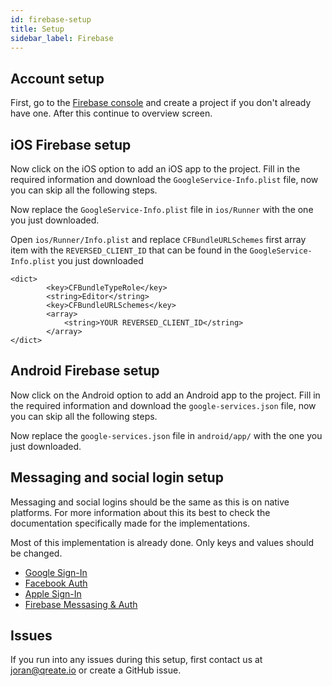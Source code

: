 ```yaml
---
id: firebase-setup
title: Setup
sidebar_label: Firebase
---
```



## Account setup

First, go to the [Firebase console](https://console.firebase.google.com/) and create a project if you don't already have one. After this continue to overview screen. 

## iOS Firebase setup

Now click on the iOS option to add an iOS app to the project. Fill in the required information and download the `GoogleService-Info.plist` file, now you can skip all the following steps.

Now replace the `GoogleService-Info.plist` file in `ios/Runner` with the one you just downloaded.

Open `ios/Runner/Info.plist` and replace `CFBundleURLSchemes` first array item with the `REVERSED_CLIENT_ID` that can be found in the `GoogleService-Info.plist` you just downloaded

    <dict>
            <key>CFBundleTypeRole</key>
            <string>Editor</string>
            <key>CFBundleURLSchemes</key>
            <array>
                <string>YOUR REVERSED_CLIENT_ID</string>
            </array>
    </dict>


 

## Android Firebase setup

Now click on the Android option to add an Android app to the project. Fill in the required information and download the `google-services.json` file, now you can skip all the following steps.

Now replace the `google-services.json` file in `android/app/` with the one you just downloaded.

## Messaging and social login setup

Messaging and social logins should be the same as this is on native platforms. For more information about this its best to check the documentation specifically made for the implementations. 

Most of this implementation is already done. Only keys and values should be changed.

 - [Google Sign-In](https://pub.dev/packages/google_sign_in)
 - [Facebook Auth](https://pub.dev/packages/flutter_facebook_login)
 - [Apple Sign-In](https://pub.dev/packages/sign_in_with_apple) 
 - [Firebase Messasing & Auth](https://firebase.flutter.dev/docs/overview)

## Issues

If you run into any issues during this setup, first contact us at joran@qreate.io or create a GitHub issue.
